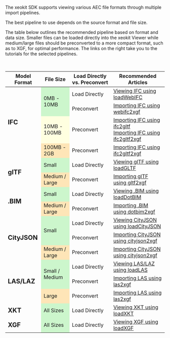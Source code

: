 The xeokit SDK supports viewing various AEC file formats through multiple import pipelines. 

The best pipeline to use depends on the source format and file size.

The table below outlines the recommended pipeline based on format and data size. Smaller files can be loaded directly
into the xeokit Viewer while medium/large files should be preconverted to a more 
compact format, such as to XGF, for optimal
performance. The links on the right take you to the tutorials for the selected pipelines.

<br>

<table class="table table-striped table-bordered table-hover">
  <thead class="thead-dark">
    <tr>
      <th>Model Format</th>
      <th>File Size</th>
      <th>Load Directly vs. Preconvert</th>
      <th>Recommended Articles</th>
    </tr>
  </thead>
  <tbody>
    <tr>
      <td rowspan="4"><b style="font-size: 20px;">IFC</b></td>
      <td rowspan="2" style="background-color:#90ee9073">0MB - 10MB</td>
      <td>Load Directly</td>
      <td>
        <a href="@@base/articles/example_loadWebIFC_IfcOpenHouse4/">Viewing IFC using loadWebIFC</a>
      </td>
    </tr>
    <tr>
      <td>Preconvert</td>
      <td>
        <a href="@@base/articles/webifc2xgf/">Importing IFC using webifc2xgf</a>
      </td>
    </tr>
    <tr>
      <td rowspan="1" style="background-color:lightyellow">10MB - 100MB</td>
      <td>Preconvert</td>
      <td>
        <a href="">Importing IFC using ifc2gltf</a><br>
        <a href="">Importing IFC using ifc2gltf2xgf</a>
      </td>
    </tr>
    <tr>
      <td rowspan="1" style="background-color:#ffa50047">100MB - 2GB</td>
      <td>Preconvert</td>
      <td>
        <a href="">Importing IFC using ifc2gltf2xgf</a>
      </td>
    </tr>
    <tr>
      <td rowspan="2"><b style="font-size: 20px;">glTF</b></td>
      <td rowspan="1" style="background-color:#90ee9073">Small</td>
      <td>Load Directly</td>
      <td>
        <a href="@@base/articles/example_loadGLTF_MAP/">Viewing glTF using loadGLTF</a>
      </td>
    </tr>
    <tr>
      <td rowspan="1" style="background-color:#ffa50047">Medium / Large</td>
      <td>Preconvert</td>
      <td>
        <a href="@@base/articles/gltf2xgf/">Importing glTF using gltf2xgf</a>
      </td>
    </tr>
    <tr>
      <td rowspan="2"><b style="font-size: 20px;">.BIM</b></td>
      <td style="background-color:#90ee9073">Small</td>
      <td>Load Directly</td>
      <td><a href="@@base/articles/example_loadDotBIM_BlenderHouse/">Viewing .BIM using loadDotBIM</a>
      </td>
    </tr>
    <tr>
      <td style="background-color:#ffa50047">Medium / Large</td>
      <td>Preconvert</td>
      <td>
        <a href="@@base/articles/dotbim2xgf/">Importing .BIM using dotbim2xgf</a>
      </td>
    </tr>
    <tr>
      <td rowspan="3"><b style="font-size: 20px;">CityJSON</b></td>
      <td rowspan="2" style="background-color:#90ee9073">Small</td>
      <td>Load Directly</td>
      <td>
        <a href="@@base/articles/example_loadCityJSON_Railway/">Viewing CityJSON using loadCityJSON</a>
      </td>
    </tr>
    <tr>
      <td>Preconvert</td>
      <td>
        <a href="@@base/articles/cityjson2xgf/">Importing CityJSON using cityjson2xgf</a>
      </td>
    </tr>
    <tr>
      <td rowspan="1" style="background-color:#ffa50047">Medium / Large</td>
      <td>Preconvert</td>
      <td>
        <a href="@@base/articles/cityjson2xgf/">Importing CityJSON using cityjson2xgf</a>
      </td>
    </tr>
    <tr>
      <td rowspan="3"><b style="font-size: 20px;">LAS/LAZ</b></td>
      <td rowspan="2" style="background-color:#90ee9073">Small / Medium</td>
      <td>Load Directly</td>
      <td>
        <a href="">Viewing LAS/LAZ using loadLAS</a>
      </td>
    </tr>
    <tr>
      <td>Preconvert</td>
      <td>
        <a href="@@base/articles/las2xgf/">Importing LAS using las2xgf</a>
      </td>
    </tr>
    <tr>
      <td rowspan="1" style="background-color:#ffa50047">Large</td>
      <td>Preconvert</td>
      <td>
        <a href="@@base/articles/las2xgf/">Importing LAS using las2xgf</a>
      </td>
    </tr>
    <tr>
      <td><b style="font-size: 20px;">XKT</b></td>
      <td style="background-color:#90ee9073">All Sizes</td>
      <td>Load Directly</td>
      <td><a href="">Viewing XKT using loadXKT</a></td>
    </tr>
    <tr>
      <td><b style="font-size: 20px;">XGF</b></td>
      <td style="background-color:#90ee9073">All Sizes</td>
      <td>Load Directly</td>
      <td><a href="">Viewing XGF using loadXGF</a></td>
    </tr>
  </tbody>
</table>
